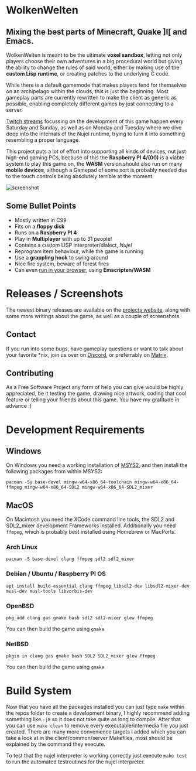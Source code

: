 # WolkenWelten

## Mixing the best parts of Minecraft, Quake ]I[ and Emacs.
WolkenWelten is meant to be the ultimate **voxel sandbox**, letting not only
players choose their own adventures in a big procedural world but giving
the ability to change the rules of said world, either by making use
of the **custom Lisp runtime**, or creating patches to the underlying C code.

While there is a default gamemode that makes players fend for themselves
on an archipelago within the clouds, this is just the beginning.
Most gameplay parts are currently rewritten to make the client as generic
as possible, enabling completely different games by just connecting to a
server.

[Twitch streams](https://twitch.tv/melchizedek6809) focussing on the development of this game happen every Saturday
and Sunday, as well as on Monday and Tuesday where we dive deep into the internals of the Nujel runtime, trying to turn it into something resembling a proper language.

This project puts a lot of effort into supporting all kinds of devices, nut just high-end gaming PCs, because of this the **Raspberry PI 4/(00)** is a viable system to play this game on, the **WASM** version should also run on many **mobile devices**, although a Gamepad of some sort is probably needed due to the touch controls being
absolutely terrible at the moment.

![screenshot](https://wolkenwelten.net/img/1.jpg)

## Some Bullet Points
* Mostly written in C99
* Fits on a **floppy disk**
* Runs on a **Raspberry PI 4**
* Play in **Multiplayer** with up to 31 people!
* Contains a custom LISP interpreter/dialect, _Nujel_
* Reprogram item behaviour, while the game is running
* Use a **grappling hook** to swing around
* Nice fire system, beware of forest fires
* Can even [run in your browser](https://wolkenwelten.net/releases/wasm/index.html?savegame=Test), using **Emscripten/WASM**

# Releases / Screenshots
The newest binary releases are available on the [projects website](https://wolkenwelten.net),
along with some more writings about the game, as well as a couple of screenshots.

## Contact
If you run into some bugs, have gameplay questions or want to talk about your
favorite *nix, join us over on [Discord](https://discord.gg/7rhnYH2), or preferrably on
[Matrix](https://matrix.to/#/!RKZztYPGhtlgALDvMS:matrix.org?via=matrix.org).

## Contributing
As a Free Software Project any form of help you can give would be highly
appreciated, be it testing the game, drawing nice artwork, coding that cool
feature or telling your friends about this game. You have my gratitude in advance :)

# Development Requirements

## Windows
On Windows you need a working installation of [MSYS2](https://www.msys2.org/),
and then install the following packages from within MSYS2:
```shell
pacman -Sy base-devel mingw-w64-x86_64-toolchain mingw-w64-x86_64-ffmpeg mingw-w64-x86_64-SDL2 mingw-w64-x86_64-SDL2_mixer
```

## MacOS
On Macintosh you need the XCode command line tools, the SDL2 and SDL2_mixer
development Frameworks installed. Additionally you need `ffmpeg`,
which is probably best installed using Homebrew or MacPorts.

### Arch Linux
```shell
pacman -S base-devel clang ffmpeg sdl2 sdl2_mixer
```

### Debian / Ubuntu / Raspberry PI OS
```shell
apt install build-essential clang ffmpeg libsdl2-dev libsdl2-mixer-dev musl-dev musl-tools libvorbis-dev
```

### OpenBSD
```shell
pkg_add clang gas gmake bash sdl2 sdl2-mixer glew ffmpeg
```
You can then build the game using `gmake`

### NetBSD
```shell
pkgin in clang gas gmake bash SDL2 SDL2_mixer glew ffmpeg
```
You can then build the game using `gmake`

# Build System
Now that you have all the packages installed you can just type `make` within
the repos folder to create a development binary, I highly recommend adding
something like `-j8` so it does not take quite as long to compile. After that
you can use `make clean` to remove every executable/intermedia file you just
created. There are many more convenience targets I added which you can take a
look at in the client/common/server Makefiles, most should be explained by the
command they execute.

To test that the nujel interpreter is working correctly just execute `make test`
to run the automated testroutines for the nujel interpreter.

